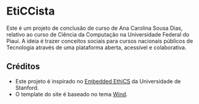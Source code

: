 # EtiCCista

Este é um projeto de conclusão de curso de Ana Carolina Sousa Dias, relativo ao curso de Ciência da Computação na Universidade Federal do Piauí. A ideia é trazer conceitos sociais para cursos nacionais públicos de Tecnologia através de uma plataforma aberta, acessível e colaborativa.

## Créditos
- Este projeto é inspirado no [Embedded EthiCS](https://embeddedethics.stanford.edu/about) da Universidade de Stanford.
- O template do site é baseado no tema [Wind](https://a-chacon.com/wind/?ref=jekyll-themes.com).